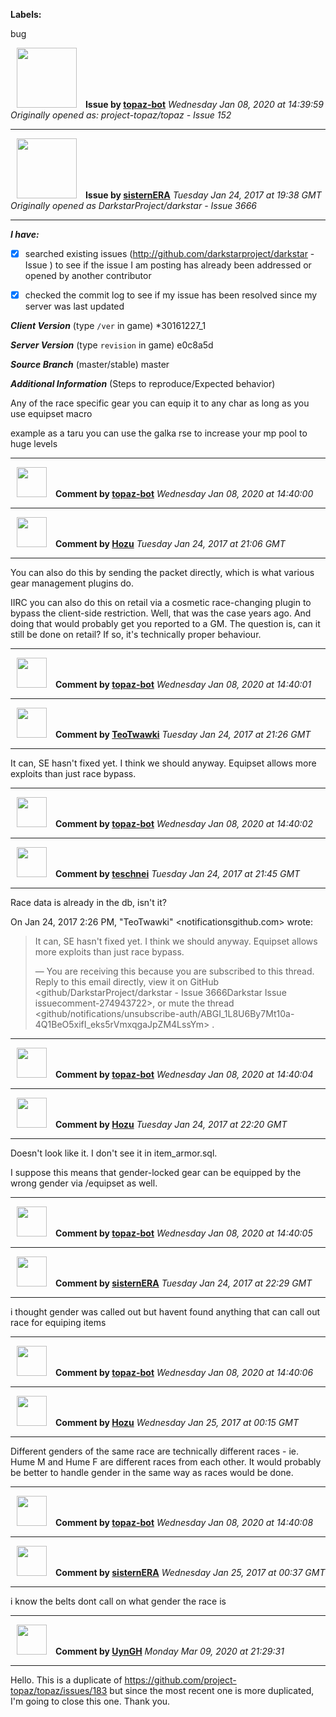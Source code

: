 **Labels:**

bug



<a href="https://github.com/topaz-bot"><img src="https://avatars3.githubusercontent.com/u/59651103?v=4" width="96" height="96" hspace="10"></img></a> **Issue by [topaz-bot](https://github.com/topaz-bot)**
_Wednesday Jan 08, 2020 at 14:39:59_
_Originally opened as: project-topaz/topaz - Issue 152_

----

<a href="https://github.com/sisternERA"><img src="https://avatars3.githubusercontent.com/u/7881651?v=4"  width="96" height="96" hspace="10"></img></a> **Issue by [sisternERA](https://github.com/sisternERA)**
_Tuesday Jan 24, 2017 at 19:38 GMT_
_Originally opened as DarkstarProject/darkstar - Issue 3666_

----

**_I have:_**

- [x] searched existing issues (http://github.com/darkstarproject/darkstar - Issue ) to see if the issue I am posting has already been addressed or opened by another contributor
- [x] checked the commit log to see if my issue has been resolved since my server was last updated


<!-- Issues will be closed without being looked into if the following information is missing (unless its not applicable). -->

**_Client Version_** (type `/ver` in game) *30161227_1


**_Server Version_** (type `revision` in game) e0c8a5d


**_Source Branch_** (master/stable) master


**_Additional Information_** (Steps to reproduce/Expected behavior) 
Any of the race specific gear you can equip it to any char as long as you use equipset macro
example as a taru you can use the galka rse to increase your mp pool to huge levels





----
<a href="https://github.com/topaz-bot"><img src="https://avatars3.githubusercontent.com/u/59651103?v=4" width="48" height="48" hspace="10"></img></a> **Comment by [topaz-bot](https://github.com/topaz-bot)**
_Wednesday Jan 08, 2020 at 14:40:00_

----

<a href="https://github.com/Hozu"><img src="https://avatars3.githubusercontent.com/u/12777366?v=4"  width="48" height="48" hspace="10"></img></a> **Comment by [Hozu](https://github.com/Hozu)**
_Tuesday Jan 24, 2017 at 21:06 GMT_

----

You can also do this by sending the packet directly, which is what various gear management plugins do.

IIRC you can also do this on retail via a cosmetic race-changing plugin to bypass the client-side restriction. Well, that was the case years ago. And doing that would probably get you reported to a GM. The question is, can it still be done on retail? If so, it's technically proper behaviour.



----
<a href="https://github.com/topaz-bot"><img src="https://avatars3.githubusercontent.com/u/59651103?v=4" width="48" height="48" hspace="10"></img></a> **Comment by [topaz-bot](https://github.com/topaz-bot)**
_Wednesday Jan 08, 2020 at 14:40:01_

----

<a href="https://github.com/TeoTwawki"><img src="https://avatars0.githubusercontent.com/u/6871475?v=4"  width="48" height="48" hspace="10"></img></a> **Comment by [TeoTwawki](https://github.com/TeoTwawki)**
_Tuesday Jan 24, 2017 at 21:26 GMT_

----

It can, SE hasn't fixed yet. I think we should anyway. Equipset allows more exploits than just race bypass.



----
<a href="https://github.com/topaz-bot"><img src="https://avatars3.githubusercontent.com/u/59651103?v=4" width="48" height="48" hspace="10"></img></a> **Comment by [topaz-bot](https://github.com/topaz-bot)**
_Wednesday Jan 08, 2020 at 14:40:02_

----

<a href="https://github.com/teschnei"><img src="https://avatars3.githubusercontent.com/u/1149183?v=4"  width="48" height="48" hspace="10"></img></a> **Comment by [teschnei](https://github.com/teschnei)**
_Tuesday Jan 24, 2017 at 21:45 GMT_

----

Race data is already in the db, isn't it?

On Jan 24, 2017 2:26 PM, "TeoTwawki" <notificationsgithub.com> wrote:

> It can, SE hasn't fixed yet. I think we should anyway. Equipset allows
> more exploits than just race bypass.
>
> —
> You are receiving this because you are subscribed to this thread.
> Reply to this email directly, view it on GitHub
> <github/DarkstarProject/darkstar - Issue 3666Darkstar Issue issuecomment-274943722>,
> or mute the thread
> <github/notifications/unsubscribe-auth/ABGI_1L8U6By7Mt10a-4Q1BeO5xifI_eks5rVmxqgaJpZM4LssYm>
> .
>




----
<a href="https://github.com/topaz-bot"><img src="https://avatars3.githubusercontent.com/u/59651103?v=4" width="48" height="48" hspace="10"></img></a> **Comment by [topaz-bot](https://github.com/topaz-bot)**
_Wednesday Jan 08, 2020 at 14:40:04_

----

<a href="https://github.com/Hozu"><img src="https://avatars3.githubusercontent.com/u/12777366?v=4"  width="48" height="48" hspace="10"></img></a> **Comment by [Hozu](https://github.com/Hozu)**
_Tuesday Jan 24, 2017 at 22:20 GMT_

----

Doesn't look like it. I don't see it in item_armor.sql. 

I suppose this means that gender-locked gear can be equipped by the wrong gender via /equipset as well.



----
<a href="https://github.com/topaz-bot"><img src="https://avatars3.githubusercontent.com/u/59651103?v=4" width="48" height="48" hspace="10"></img></a> **Comment by [topaz-bot](https://github.com/topaz-bot)**
_Wednesday Jan 08, 2020 at 14:40:05_

----

<a href="https://github.com/sisternERA"><img src="https://avatars3.githubusercontent.com/u/7881651?v=4"  width="48" height="48" hspace="10"></img></a> **Comment by [sisternERA](https://github.com/sisternERA)**
_Tuesday Jan 24, 2017 at 22:29 GMT_

----

i thought gender was called out but havent found anything that can call out race for equiping items



----
<a href="https://github.com/topaz-bot"><img src="https://avatars3.githubusercontent.com/u/59651103?v=4" width="48" height="48" hspace="10"></img></a> **Comment by [topaz-bot](https://github.com/topaz-bot)**
_Wednesday Jan 08, 2020 at 14:40:06_

----

<a href="https://github.com/Hozu"><img src="https://avatars3.githubusercontent.com/u/12777366?v=4"  width="48" height="48" hspace="10"></img></a> **Comment by [Hozu](https://github.com/Hozu)**
_Wednesday Jan 25, 2017 at 00:15 GMT_

----

Different genders of the same race are technically different races - ie. Hume M and Hume F are different races from each other. It would probably be better to handle gender in the same way as races would be done.



----
<a href="https://github.com/topaz-bot"><img src="https://avatars3.githubusercontent.com/u/59651103?v=4" width="48" height="48" hspace="10"></img></a> **Comment by [topaz-bot](https://github.com/topaz-bot)**
_Wednesday Jan 08, 2020 at 14:40:08_

----

<a href="https://github.com/sisternERA"><img src="https://avatars3.githubusercontent.com/u/7881651?v=4"  width="48" height="48" hspace="10"></img></a> **Comment by [sisternERA](https://github.com/sisternERA)**
_Wednesday Jan 25, 2017 at 00:37 GMT_

----

i know the belts dont call on what gender the race is



----
<a href="https://github.com/UynGH"><img src="https://avatars2.githubusercontent.com/u/40763842?v=4" width="48" height="48" hspace="10"></img></a> **Comment by [UynGH](https://github.com/UynGH)**
_Monday Mar 09, 2020 at 21:29:31_

----

Hello. This is a duplicate of https://github.com/project-topaz/topaz/issues/183 but since the most recent one is more duplicated, I'm going to close this one. Thank you.
